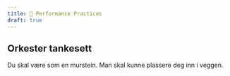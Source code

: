 ```yaml
---
title: 📖 Performance Practices
draft: true
---
```


## Orkester tankesett

Du skal være som en murstein. Man skal kunne plassere deg inn i veggen.
